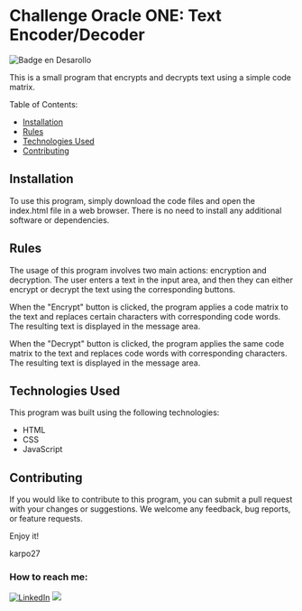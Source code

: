 # Challenge Oracle ONE: Text Encoder/Decoder

![Badge en Desarollo](https://img.shields.io/badge/STATUS-%20FINISHED-green)

This is a small program that encrypts and decrypts text using a simple code matrix.

Table of Contents:

- [Installation](#Installation)
- [Rules](#Rules)
- [Technologies Used](#Technologies-Used)
- [Contributing](#Contributing)

## Installation
To use this program, simply download the code files and open the index.html file in a web browser. There is no need to install any additional software or dependencies.

## Rules
The usage of this program involves two main actions: encryption and decryption. The user enters a text in the input area, and then they can either encrypt or decrypt the text using the corresponding buttons.

When the "Encrypt" button is clicked, the program applies a code matrix to the text and replaces certain characters with corresponding code words. The resulting text is displayed in the message area.

When the "Decrypt" button is clicked, the program applies the same code matrix to the text and replaces code words with corresponding characters. The resulting text is displayed in the message area.

## Technologies Used
This program was built using the following technologies:

- HTML
- CSS
- JavaScript

## Contributing
If you would like to contribute to this program, you can submit a pull request with your changes or suggestions. We welcome any feedback, bug reports, or feature requests.

Enjoy it!

karpo27

### How to reach me:

[![LinkedIn](https://img.shields.io/badge/LinkedIn-0077B5?style=for-the-badge&logo=linkedin&logoColor=white)](https://www.linkedin.com/in/julian-giudice-940771a1/)
<a href = "mailto:juliangiudice@hotmail.com"><img src="https://img.shields.io/badge/Gmail-D14836?style=for-the-badge&logo=gmail&logoColor=white" target="_blank"></a>
